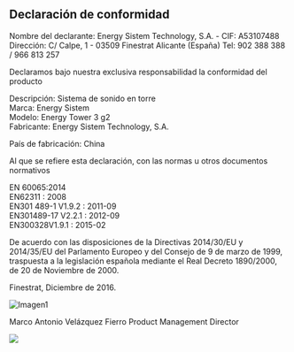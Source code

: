 ## Declaración de conformidad

Nombre del declarante: Energy Sistem Technology, S.A. - CIF: A53107488
Dirección: C/ Calpe, 1 - 03509 Finestrat Alicante (España)
Tel: 902 388 388  / 966 813 257

Declaramos bajo nuestra exclusiva responsabilidad la conformidad del producto

Descripción: Sistema de sonido en torre <br/>
Marca: Energy Sistem <br/>
Modelo: Energy Tower 3 g2 <br/>
Fabricante: Energy Sistem Technology, S.A. <br/>

País de fabricación: China <br/>

Al que se refiere esta declaración, con las normas u otros documentos normativos

EN 60065:2014  <br/>
EN62311 : 2008  <br/>
EN301 489-1 V1.9.2 : 2011-09  <br/>
EN301489-17 V2.2.1 : 2012-09  <br/>
EN300328V1.9.1 : 2015-02  <br/>

De acuerdo con las disposiciones de la Directivas 2014/30/EU y 2014/35/EU del Parlamento Europeo y del Consejo de 9 de marzo de
1999, traspuesta a la legislación española mediante el Real Decreto 1890/2000, de 20 de Noviembre de 2000.

Finestrat, Diciembre de 2016.

![Imagen1](http://static.energysistem.com/images/manuals/42178/574c726744d98.jpg)

Marco Antonio Velázquez Fierro
Product Management Director

![](http://static.energysistem.com/images/manuals/39052/54887c2a4f567.jpg)
